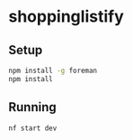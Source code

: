 # shoppinglistify

## Setup

```sh
npm install -g foreman
npm install
```

## Running

```sh
nf start dev
```
